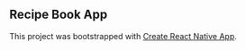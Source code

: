 ## Recipe Book App

This project was bootstrapped with [Create React Native App](https://github.com/react-community/create-react-native-app).
